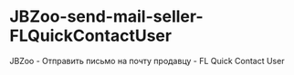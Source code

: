# JBZoo-send-mail-seller-FLQuickContactUser
JBZoo - Отправить письмо на почту продавцу - FL Quick Contact User
